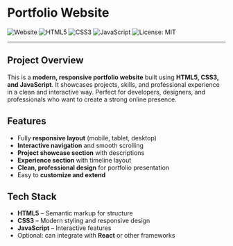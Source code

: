 # Portfolio Website

![Website](https://img.shields.io/badge/Website-Portfolio-blue?style=for-the-badge&logo=Google-Chrome&logoColor=white)
![HTML5](https://img.shields.io/badge/HTML5-orange?style=for-the-badge&logo=html5&logoColor=white)
![CSS3](https://img.shields.io/badge/CSS3-blue?style=for-the-badge&logo=css3&logoColor=white)
![JavaScript](https://img.shields.io/badge/JavaScript-yellow?style=for-the-badge&logo=javascript&logoColor=black)
![License: MIT](https://img.shields.io/badge/License-MIT-green?style=for-the-badge)

---

## Project Overview
This is a **modern, responsive portfolio website** built using **HTML5, CSS3, and JavaScript**. It showcases projects, skills, and professional experience in a clean and interactive way. Perfect for developers, designers, and professionals who want to create a strong online presence.

## Features
- Fully **responsive layout** (mobile, tablet, desktop)
- **Interactive navigation** and smooth scrolling
- **Project showcase section** with descriptions
- **Experience section** with timeline layout
- **Clean, professional design** for portfolio presentation
- Easy to **customize and extend**

## Tech Stack
- **HTML5** – Semantic markup for structure
- **CSS3** – Modern styling and responsive design
- **JavaScript** – Interactive features
- Optional: can integrate with **React** or other frameworks


